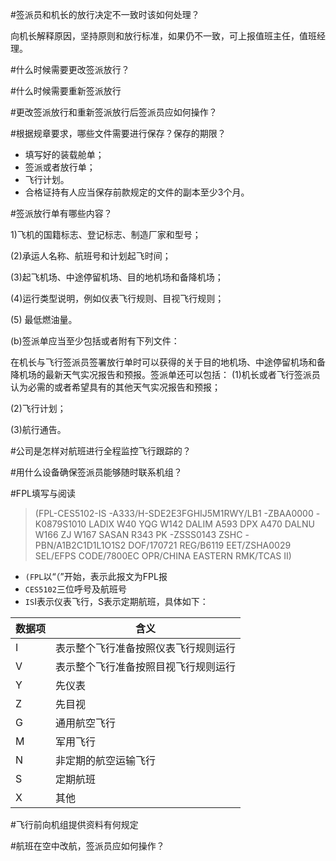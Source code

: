 #签派员和机长的放行决定不一致时该如何处理？

向机长解释原因，坚持原则和放行标准，如果仍不一致，可上报值班主任，值班经理。

#什么时候需要更改签派放行？

#什么时候需要重新签派放行

#更改签派放行和重新签派放行后签派员应如何操作？

#根据规章要求，哪些文件需要进行保存？保存的期限？

- 填写好的装载舱单；
- 签派或者放行单；
- 飞行计划。
- 合格证持有人应当保存前款规定的文件的副本至少3个月。

#签派放行单有哪些内容？

1)飞机的国籍标志、登记标志、制造厂家和型号；

(2)承运人名称、航班号和计划起飞时间；

(3)起飞机场、中途停留机场、目的地机场和备降机场；

(4)运行类型说明，例如仪表飞行规则、目视飞行规则；

(5) 最低燃油量。

(b)签派单应当至少包括或者附有下列文件：

在机长与飞行签派员签署放行单时可以获得的关于目的地机场、中途停留机场和备降机场的最新天气实况报告和预报。签派单还可以包括：
(1)机长或者飞行签派员认为必需的或者希望具有的其他天气实况报告和预报；

(2)飞行计划；

(3)航行通告。

#公司是怎样对航班进行全程监控飞行跟踪的？

#用什么设备确保签派员能够随时联系机组？

#FPL填写与阅读

>(FPL-CES5102-IS
-A333/H-SDE2E3FGHIJ5M1RWY/LB1
-ZBAA0000
-K0879S1010 LADIX W40 YQG W142 DALIM A593 DPX A470 DALNU W166
 ZJ W167 SASAN R343 PK
-ZSSS0143 ZSHC
-PBN/A1B2C1D1L1O1S2 DOF/170721 REG/B6119
 EET/ZSHA0029
 SEL/EFPS CODE/7800EC OPR/CHINA EASTERN
 RMK/TCAS II)
 
*  `(FPL`以“（”开始，表示此报文为FPL报
* `CES5102`三位呼号及航班号
*  `IS`I表示仪表飞行，S表示定期航班，具体如下：
 
| 数据项  | 含义                 |
| ---- | ------------------ |
| I    | 表示整个飞行准备按照仪表飞行规则运行 |
| V    | 表示整个飞行准备按照目视飞行规则运行 |
| Y    | 先仪表                   |
| Z    | 先目视                   |
| G    | 通用航空飞行             |
| M    | 军用飞行               |
| N    | 非定期的航空运输飞行         |
| S    | 定期航班               |
| X    | 其他                 |
 



#飞行前向机组提供资料有何规定

#航班在空中改航，签派员应如何操作？
